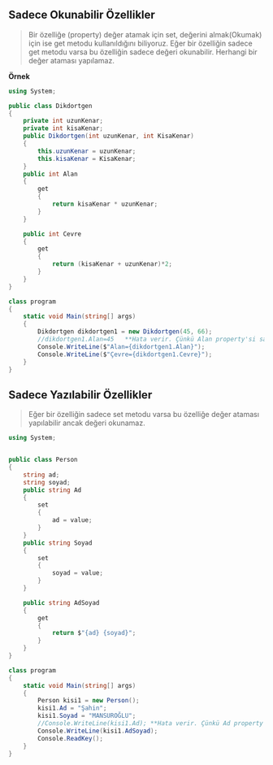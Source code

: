## Sadece Okunabilir Özellikler ## 
> Bir özelliğe (property) değer atamak için set, değerini almak(Okumak) için ise get metodu kullanıldığını biliyoruz. Eğer bir özelliğin sadece get metodu varsa bu özelliğin sadece değeri okunabilir. Herhangi bir değer ataması yapılamaz.

**Örnek**

```csharp
using System;

public class Dikdortgen
{
    private int uzunKenar;
    private int kisaKenar;
    public Dikdortgen(int uzunKenar, int KisaKenar)
    {
        this.uzunKenar = uzunKenar;
        this.kisaKenar = KisaKenar;
    }
    public int Alan
    {
        get
        {
            return kisaKenar * uzunKenar;
        }
    }

    public int Cevre
    {
        get
        {
            return (kisaKenar + uzunKenar)*2;
        }
    }
}

class program
{
    static void Main(string[] args)
    {
        Dikdortgen dikdortgen1 = new Dikdortgen(45, 66);
        //dikdortgen1.Alan=45   **Hata verir. Çünkü Alan property'si sadece okunabilir bir özellik olduğundan değer ataması yapmaya çalışırsak hata alırız..
        Console.WriteLine($"Alan={dikdortgen1.Alan}");
        Console.WriteLine($"Çevre={dikdortgen1.Cevre}");
    }
}

```

## Sadece Yazılabilir Özellikler ## 
> Eğer bir özelliğin sadece set metodu varsa bu özelliğe değer ataması yapılabilir ancak değeri okunamaz.

```csharp
using System;


public class Person
{
    string ad;
    string soyad;
    public string Ad
    {
        set
        {
            ad = value;
        }
    }
    public string Soyad
    {
        set
        {
            soyad = value;
        }
    }

    public string AdSoyad
    {
        get
        {
            return $"{ad} {soyad}";
        }
    }
}

class program
{
    static void Main(string[] args)
    {
        Person kisi1 = new Person();
        kisi1.Ad = "Şahin";
        kisi1.Soyad = "MANSUROĞLU";
        //Console.WriteLine(kisi1.Ad); **Hata verir. Çünkü Ad property'si sadece yazılabilir bir özellik
        Console.WriteLine(kisi1.AdSoyad);
        Console.ReadKey();
    }
}


```
